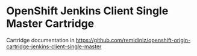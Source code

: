 # OpenShift Jenkins Client Single Master Cartridge


Cartridge documentation in https://github.com/remidiniz/openshift-origin-cartridge-jenkins-client-single-master